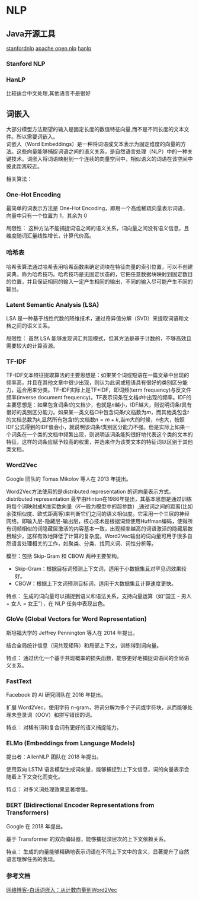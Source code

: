 # NLP



## Java开源工具

[stanfordnlp](https://stanfordnlp.github.io/CoreNLP/)
[apache open nlp](https://opennlp.apache.org/)
[hanlp](https://hanlp.hankcs.com/)

### Stanford NLP



### HanLP

比较适合中文处理,其他语言不是很好


## 词嵌入 

大部分模型方法期望的输入是固定长度的数值特征向量,而不是不同长度的文本文件。所以需要词嵌入。  
词嵌入（Word Embeddings）是一种将词语或文本表示为固定维度的向量的方法。这些向量能够捕捉词语之间的语义关系，是自然语言处理（NLP）中的一种关键技术。词嵌入将词语映射到一个连续的向量空间中，相似语义的词语在该空间中彼此距离较近。


相关算法：

### One-Hot Encoding
最简单的词表示方法是 One-Hot Encoding，即用一个高维稀疏向量表示词语，向量中只有一个位置为 1，其余为 0

局限性： 这种方法不能捕捉词语之间的语义关系，词向量之间没有语义信息，且维度随词汇量线性增长，计算代价高。

### 哈希表
哈希表算法通过哈希表用哈希函数来确定词块在特征向量的索引位置，可以不创建词典，称为哈希技巧。哈希技巧是无固定状态的，它把任意数据块映射到固定数目的位置，并且保证相同的输入一定产生相同的输出，不同的输入尽可能产生不同的输出。

### Latent Semantic Analysis (LSA)
LSA 是一种基于线性代数的降维技术，通过奇异值分解（SVD）来提取词语和文档之间的语义关系。

局限性： 虽然 LSA 能够发现词汇共现模式，但其方法是基于计数的，不够高效且需要较大的计算资源。

### TF-IDF
TF-IDF文本特征提取算法的主要思想是：如果某个词或短语在一篇文章中出现的频率高，并且在其他文章中很少出现，则认为此词或短语具有很好的类别区分能力，适合用来分类。TF-IDF实际上是TF*IDF，即词频(term frequency)与反文件频率(inverse document frequency)。TF表示词条在文档$d$中出现的频率。IDF的主要思想是：如果包含词条$t$的文档少，也就是$n$越小，IDF越大，则说明词条$t$具有很好的类别区分能力。如果某一类文档$C$中包含词条$t$文档数为$m$，而其他类包含$t$的文档总数为$k$,显然所有包含$t$的文档数$n=m+k$,当$m$大的时候，$n$也大，按照IDF公式得到的IDF值会小，就说明该词条$t$类别区分能力不强。但是实际上如果一个词条在一个类的文档中频繁出现，则说明该词条能狗很好地代表这个类的文本的特征，这样的词条应赋予较高的权重，并选来作为该类文本的特征词以区别于其他类文档。


### Word2Vec

Google 团队的 Tomas Mikolov 等人在 2013 年提出。

Word2Vec方法使用的是distributed representation 的词向量表示方式。distributed representation 最早由Hinton在1986年提出，其基本思想是通过训练将每个词映射成$K$维实数向量（$K$一般为模型中的超参数）,通过词之间的距离(比如余弦相似度、欧式距离等)来判断它们之间的语义相似度。它采用一个三层的神经网络，即输入层-隐藏层-输出层，核心技术是根据词频使用Huffman编码，使得所有词频相似的词隐藏层激活的内容基本一致，出现频率越高的词语激活的隐藏层数目越少，这样有效地降低了计算的复杂度。Word2Vec输出的词向量可用于很多自然语言处理相关的工作，如聚类、分类、找同义词、词性分析等。

模型：包括 Skip-Gram 和 CBOW 两种主要架构。
- Skip-Gram：根据目标词预测上下文词，适用于小数据集且对罕见词效果较好。
- CBOW：根据上下文词预测目标词，适用于大数据集且计算速度更快。

特点： 生成的词向量可以捕捉到语义和语法关系，支持向量运算（如“国王 - 男人 + 女人 = 女王”），在 NLP 任务中表现出色。





### GloVe (Global Vectors for Word Representation)

斯坦福大学的 Jeffrey Pennington 等人在 2014 年提出。

结合全局统计信息（词共现矩阵）和局部上下文，训练得到词向量。

特点： 通过优化一个基于共现概率的损失函数，能够更好地捕捉词语间的全局语义关系。

### FastText

Facebook 的 AI 研究团队在 2016 年提出。

扩展 Word2Vec，使用字符 n-gram，将词分解为多个子词或字符块，从而能够处理未登录词（OOV）和拼写错误的词。

特点： 对稀有词和复合词有更好的语义捕捉能力。

### ELMo (Embeddings from Language Models)

提出者：AllenNLP 团队在 2018 年提出。

使用双向 LSTM 语言模型生成词向量，能够捕捉到上下文信息，词的向量表示会随着上下文变化而变化。

特点： 对多义词处理效果显著增强。

### BERT (Bidirectional Encoder Representations from Transformers)

Google 在 2018 年提出。

基于 Transformer 的双向编码器，能够捕捉深层次的上下文依赖关系。

特点： 生成的向量能够精确地表示词语在不同上下文中的含义，显著提升了自然语言理解任务的表现。


### 参考文档
[网络博客-白话词嵌入：从计数向量到Word2Vec](https://cloud.tencent.com/developer/article/1508923)




